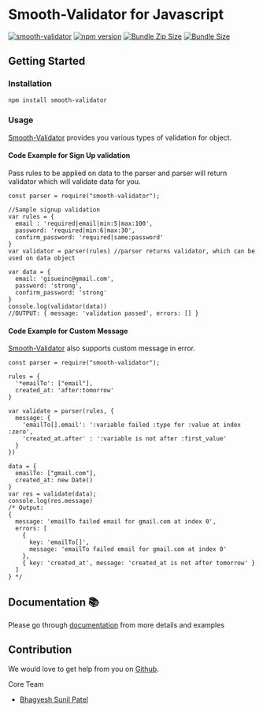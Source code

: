 # Smooth-Validator for Javascript

[![smooth-validator](https://img.shields.io/badge/validator-plain_javascript-green)](https://github.com/uzrnem/smooth-validator)
[![npm version](https://img.shields.io/npm/v/smooth-validator.svg)](https://www.npmjs.com/package/smooth-validator)
[![Bundle Zip Size](https://img.shields.io/bundlephobia/minzip/smooth-validator)](https://www.npmjs.com/package/smooth-validator)
[![Bundle Size](https://img.shields.io/bundlephobia/min/smooth-validator)](https://www.npmjs.com/package/smooth-validator)


## Getting Started

### Installation

```sh
npm install smooth-validator
```

### Usage
[Smooth-Validator] provides you various types of validation for object.


#### Code Example for Sign Up validation

Pass rules to be applied on data to the parser and parser will return validator which will validate data for you.

```
const parser = require("smooth-validator");

//Sample signup validation
var rules = {
  email : 'required|email|min:5|max:100',
  password: 'required|min:6|max:30',
  confirm_password: 'required|same:password'
}
var validator = parser(rules) //parser returns validator, which can be used on data object

var data = {
  email: 'gisueinc@gmail.com',
  password: 'strong',
  confirm_password: 'strong'
}
console.log(validator(data))
//OUTPUT: { message: 'validation passed', errors: [] }
```


#### Code Example for Custom Message

[Smooth-Validator] also supports custom message in error.

```
const parser = require("smooth-validator");

rules = {
  '*emailTo': ["email"],
  created_at: 'after:tomorrow'
}

var validate = parser(rules, {
  message: {
    'emailTo[].email': ':variable failed :type for :value at index :zero',
    'created_at.after' : ':variable is not after :first_value'
  }
})

data = {
  emailTo: ["gmail.com"],
  created_at: new Date()
}
var res = validate(data);
console.log(res.message)
/* Output: 
{
  message: 'emailTo failed email for gmail.com at index 0',
  errors: [
    {
      key: 'emailTo[]',
      message: 'emailTo failed email for gmail.com at index 0'
    },
    { key: 'created_at', message: 'created_at is not after tomorrow' }
  ]
} */
```

## Documentation 📚
Please go through [documentation] from more details and examples

## Contribution
We would love to get help from you on [Github].


Core Team

* [Bhagyesh Sunil Patel]

[//]: # (These are reference links used in the body of this note)

   [Bhagyesh Sunil Patel]: <https://www.linkedin.com/in/uzrnem>
   [Github]: <https://github.com/uzrnem/smooth-validator>
   [documentation]: <https://uzrnem.github.io/smooth-validator>
   [Smooth-Validator]: <https://www.npmjs.com/package/smooth-validator>
